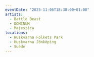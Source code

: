 ```yaml
---
eventDate: "2025-11-06T18:30:00+01:00"
artists:
  - Battle Beast
  - DOMINUM
  - Majestica
locations:
  - Huskvarna Folkets Park
  - Huskvarna Jönköping
  - Suède
---
```

